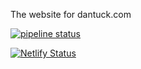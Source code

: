 The website for dantuck.com

[![pipeline status](https://gitlab.com/YourDesignAliveLLC/dantuck.com/badges/master/pipeline.svg)](https://gitlab.com/YourDesignAliveLLC/dantuck.com/commits/master)

[![Netlify Status](https://api.netlify.com/api/v1/badges/8f7ac5e6-aac4-447a-a239-6faf7a458ba4/deploy-status)](https://app.netlify.com/sites/dantuck/deploys)
